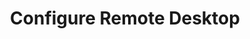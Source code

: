 ---
sidebar_position: 2
title: "Configure Remote Desktop"
sidebar_label: "Configure Remote Desktop"
description: "Set up graphical remote access in Alpine Linux systems - configure VNC, set up RDP, enable remote desktop, and manage graphical connections."
keywords:
  - "alpine remote desktop"
  - "vnc server"
  - "rdp configuration"
  - "graphical remote access"
  - "remote display"
tags:
  - alpine
  - remote-desktop
  - vnc
  - rdp
  - graphical-access
slug: /linux/alpine/network/remote-access/configure-remote-desktop
---